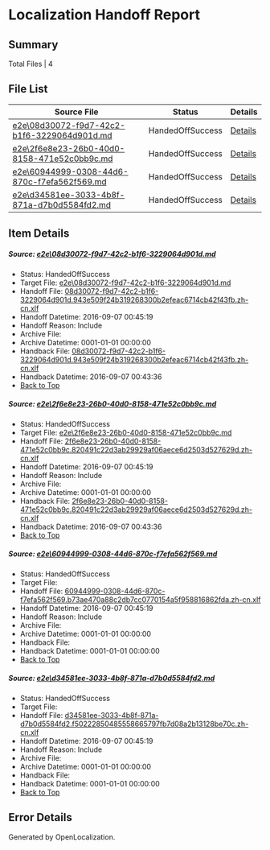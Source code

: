 # <a name='report-top'></a> Localization Handoff Report

## Summary
 Total Files | 4

## File List
 Source File | Status | Details 
 ----------- | ------ | ------- 
 [e2e\08d30072-f9d7-42c2-b1f6-3229064d901d.md](https://github.com/OpenLocalizationTestOrg/ol-test0/blob/135519ba678da42e28f4a8198f83dddc2d328378/e2e/08d30072-f9d7-42c2-b1f6-3229064d901d.md) | HandedOffSuccess | [Details](#5b1ba19a212c7922ca0142f84244253ddac03dee1)
 [e2e\2f6e8e23-26b0-40d0-8158-471e52c0bb9c.md](https://github.com/OpenLocalizationTestOrg/ol-test0/blob/135519ba678da42e28f4a8198f83dddc2d328378/e2e/2f6e8e23-26b0-40d0-8158-471e52c0bb9c.md) | HandedOffSuccess | [Details](#6c0835db1037111a5fafab7de52fc938f9e8be902)
 [e2e\60944999-0308-44d6-870c-f7efa562f569.md](https://github.com/OpenLocalizationTestOrg/ol-test0/blob/1bb97cdc9f4032eaa49a3ed952be5d20847ae564/e2e/60944999-0308-44d6-870c-f7efa562f569.md) | HandedOffSuccess | [Details](#b3466b565dc1b9bf99271a84eddc6d072142a0b64)
 [e2e\d34581ee-3033-4b8f-871a-d7b0d5584fd2.md](https://github.com/OpenLocalizationTestOrg/ol-test0/blob/1bb97cdc9f4032eaa49a3ed952be5d20847ae564/e2e/d34581ee-3033-4b8f-871a-d7b0d5584fd2.md) | HandedOffSuccess | [Details](#629b6575c200cb442998427af74f461c993b4a236)

## Item Details
##### <a name='5b1ba19a212c7922ca0142f84244253ddac03dee1'></a> Source: [e2e\08d30072-f9d7-42c2-b1f6-3229064d901d.md](https://github.com/OpenLocalizationTestOrg/ol-test0/blob/135519ba678da42e28f4a8198f83dddc2d328378/e2e/08d30072-f9d7-42c2-b1f6-3229064d901d.md)
* Status: HandedOffSuccess
* Target File: [e2e\08d30072-f9d7-42c2-b1f6-3229064d901d.md](https://github.com/OpenLocalizationTestOrg/ol-test0-zhcn/blob/dce27b6bff87cee8211e4bd624cd28244b036246/e2e/08d30072-f9d7-42c2-b1f6-3229064d901d.md)
* Handoff File: [08d30072-f9d7-42c2-b1f6-3229064d901d.943e509f24b319268300b2efeac6714cb42f43fb.zh-cn.xlf](https://github.com/OpenLocalizationTestOrg/ol-test0-handoff/blob/b5a770cba6098fd6d2e4fcaa1757242aee4307bb/ol-handoff/OpenLocalizationTestOrg/ol-test0-zhcn/ci/low/08d30072-f9d7-42c2-b1f6-3229064d901d.943e509f24b319268300b2efeac6714cb42f43fb.zh-cn.xlf)
* Handoff Datetime: 2016-09-07 00:45:19
* Handoff Reason: Include
* Archive File: 
* Archive Datetime: 0001-01-01 00:00:00
* Handback File: [08d30072-f9d7-42c2-b1f6-3229064d901d.943e509f24b319268300b2efeac6714cb42f43fb.zh-cn.xlf](https://github.com/OpenLocalizationTestOrg/ol-test0-handback/blob/497b450346e5a19b9d137d01c670f642fc94ec78/ol-handback/OpenLocalizationTestOrg/ol-test0-zhcn/ci/high/08d30072-f9d7-42c2-b1f6-3229064d901d.943e509f24b319268300b2efeac6714cb42f43fb.zh-cn.xlf)
* Handback Datetime: 2016-09-07 00:43:36
* [Back to Top](#report-top)

##### <a name='6c0835db1037111a5fafab7de52fc938f9e8be902'></a> Source: [e2e\2f6e8e23-26b0-40d0-8158-471e52c0bb9c.md](https://github.com/OpenLocalizationTestOrg/ol-test0/blob/135519ba678da42e28f4a8198f83dddc2d328378/e2e/2f6e8e23-26b0-40d0-8158-471e52c0bb9c.md)
* Status: HandedOffSuccess
* Target File: [e2e\2f6e8e23-26b0-40d0-8158-471e52c0bb9c.md](https://github.com/OpenLocalizationTestOrg/ol-test0-zhcn/blob/dce27b6bff87cee8211e4bd624cd28244b036246/e2e/2f6e8e23-26b0-40d0-8158-471e52c0bb9c.md)
* Handoff File: [2f6e8e23-26b0-40d0-8158-471e52c0bb9c.820491c22d3ab29929af06aece6d2503d527629d.zh-cn.xlf](https://github.com/OpenLocalizationTestOrg/ol-test0-handoff/blob/b5a770cba6098fd6d2e4fcaa1757242aee4307bb/ol-handoff/OpenLocalizationTestOrg/ol-test0-zhcn/ci/low/2f6e8e23-26b0-40d0-8158-471e52c0bb9c.820491c22d3ab29929af06aece6d2503d527629d.zh-cn.xlf)
* Handoff Datetime: 2016-09-07 00:45:19
* Handoff Reason: Include
* Archive File: 
* Archive Datetime: 0001-01-01 00:00:00
* Handback File: [2f6e8e23-26b0-40d0-8158-471e52c0bb9c.820491c22d3ab29929af06aece6d2503d527629d.zh-cn.xlf](https://github.com/OpenLocalizationTestOrg/ol-test0-handback/blob/497b450346e5a19b9d137d01c670f642fc94ec78/ol-handback/OpenLocalizationTestOrg/ol-test0-zhcn/ci/high/2f6e8e23-26b0-40d0-8158-471e52c0bb9c.820491c22d3ab29929af06aece6d2503d527629d.zh-cn.xlf)
* Handback Datetime: 2016-09-07 00:43:36
* [Back to Top](#report-top)

##### <a name='b3466b565dc1b9bf99271a84eddc6d072142a0b64'></a> Source: [e2e\60944999-0308-44d6-870c-f7efa562f569.md](https://github.com/OpenLocalizationTestOrg/ol-test0/blob/1bb97cdc9f4032eaa49a3ed952be5d20847ae564/e2e/60944999-0308-44d6-870c-f7efa562f569.md)
* Status: HandedOffSuccess
* Target File: 
* Handoff File: [60944999-0308-44d6-870c-f7efa562f569.b73ae470a88c2db7cc0770154a5f958816862fda.zh-cn.xlf](https://github.com/OpenLocalizationTestOrg/ol-test0-handoff/blob/b5a770cba6098fd6d2e4fcaa1757242aee4307bb/ol-handoff/OpenLocalizationTestOrg/ol-test0-zhcn/ci/low/60944999-0308-44d6-870c-f7efa562f569.b73ae470a88c2db7cc0770154a5f958816862fda.zh-cn.xlf)
* Handoff Datetime: 2016-09-07 00:45:19
* Handoff Reason: Include
* Archive File: 
* Archive Datetime: 0001-01-01 00:00:00
* Handback File: 
* Handback Datetime: 0001-01-01 00:00:00
* [Back to Top](#report-top)

##### <a name='629b6575c200cb442998427af74f461c993b4a236'></a> Source: [e2e\d34581ee-3033-4b8f-871a-d7b0d5584fd2.md](https://github.com/OpenLocalizationTestOrg/ol-test0/blob/1bb97cdc9f4032eaa49a3ed952be5d20847ae564/e2e/d34581ee-3033-4b8f-871a-d7b0d5584fd2.md)
* Status: HandedOffSuccess
* Target File: 
* Handoff File: [d34581ee-3033-4b8f-871a-d7b0d5584fd2.f50222850485558665797fb7d08a2b13128be70c.zh-cn.xlf](https://github.com/OpenLocalizationTestOrg/ol-test0-handoff/blob/b5a770cba6098fd6d2e4fcaa1757242aee4307bb/ol-handoff/OpenLocalizationTestOrg/ol-test0-zhcn/ci/low/d34581ee-3033-4b8f-871a-d7b0d5584fd2.f50222850485558665797fb7d08a2b13128be70c.zh-cn.xlf)
* Handoff Datetime: 2016-09-07 00:45:19
* Handoff Reason: Include
* Archive File: 
* Archive Datetime: 0001-01-01 00:00:00
* Handback File: 
* Handback Datetime: 0001-01-01 00:00:00
* [Back to Top](#report-top)


## Error Details

Generated by OpenLocalization.
